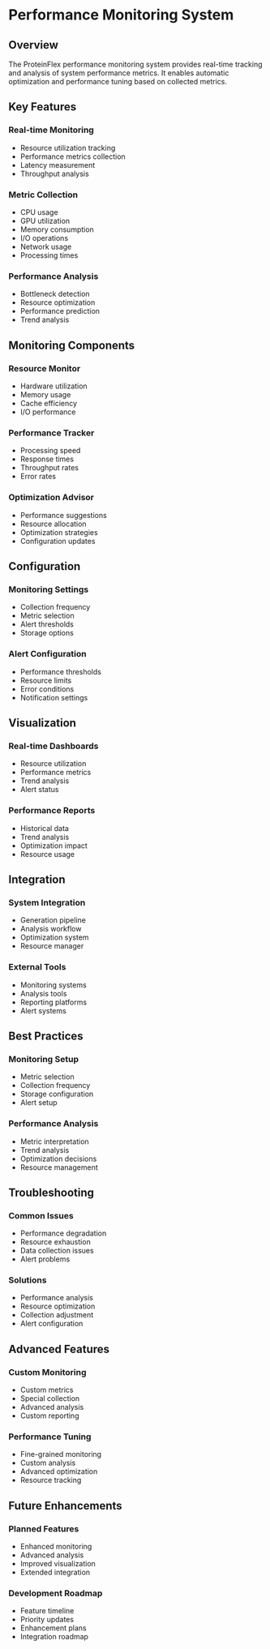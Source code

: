 # Performance Monitoring System

## Overview

The ProteinFlex performance monitoring system provides real-time tracking and analysis of system performance metrics. It enables automatic optimization and performance tuning based on collected metrics.

## Key Features

### Real-time Monitoring
- Resource utilization tracking
- Performance metrics collection
- Latency measurement
- Throughput analysis

### Metric Collection
- CPU usage
- GPU utilization
- Memory consumption
- I/O operations
- Network usage
- Processing times

### Performance Analysis
- Bottleneck detection
- Resource optimization
- Performance prediction
- Trend analysis

## Monitoring Components

### Resource Monitor
- Hardware utilization
- Memory usage
- Cache efficiency
- I/O performance

### Performance Tracker
- Processing speed
- Response times
- Throughput rates
- Error rates

### Optimization Advisor
- Performance suggestions
- Resource allocation
- Optimization strategies
- Configuration updates

## Configuration

### Monitoring Settings
- Collection frequency
- Metric selection
- Alert thresholds
- Storage options

### Alert Configuration
- Performance thresholds
- Resource limits
- Error conditions
- Notification settings

## Visualization

### Real-time Dashboards
- Resource utilization
- Performance metrics
- Trend analysis
- Alert status

### Performance Reports
- Historical data
- Trend analysis
- Optimization impact
- Resource usage

## Integration

### System Integration
- Generation pipeline
- Analysis workflow
- Optimization system
- Resource manager

### External Tools
- Monitoring systems
- Analysis tools
- Reporting platforms
- Alert systems

## Best Practices

### Monitoring Setup
- Metric selection
- Collection frequency
- Storage configuration
- Alert setup

### Performance Analysis
- Metric interpretation
- Trend analysis
- Optimization decisions
- Resource management

## Troubleshooting

### Common Issues
- Performance degradation
- Resource exhaustion
- Data collection issues
- Alert problems

### Solutions
- Performance analysis
- Resource optimization
- Collection adjustment
- Alert configuration

## Advanced Features

### Custom Monitoring
- Custom metrics
- Special collection
- Advanced analysis
- Custom reporting

### Performance Tuning
- Fine-grained monitoring
- Custom analysis
- Advanced optimization
- Resource tracking

## Future Enhancements

### Planned Features
- Enhanced monitoring
- Advanced analysis
- Improved visualization
- Extended integration

### Development Roadmap
- Feature timeline
- Priority updates
- Enhancement plans
- Integration roadmap
